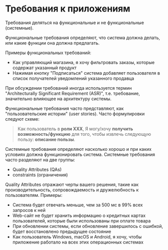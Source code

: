 # Требования к приложениям

Требования деляться на функциональные и не функциональные (системные).

Функциональные требования определяют, что система должна делать, или какие функции она должна предлагать.

Примеры функциональных требований:

- Как управляющий магазина, я хочу фильтровать заказы, которые содержат указанный продукт
- Нажимая кнопку "Подписаться" система добавляет пользователя в список получателей уведомлений указанного продавца

При обсуждении требований иногда используется термин "Architecturally Significant Requirement (ASR)", т.е. требование, значительно влияющее на архитектуру системы.

Функциональные требования часто представляют, как "пользовательские истории" (user stories). Часто формулировки следуют схеме:

>Как пользователь в **роли XXX**, Я могу/хочу **получить возможность/функцию** для того, чтобы извлечь следующую пользу: **описание пользы**.

Системные требования определяют насколько хорошо и при каких условиях должна функционировать система. Системные требования часто разделяют на две группы:

- Quality Attributes (QAs)
- constraints (ограничения)

Quality Attributes отражают черты вашего решения, такие как производительность, сопровождаемость и дружелюбность к пользователям. Примеры:

- Система будет отвечать меньше, чем за 500 мс в 99% всех запросов к ней
- Web-сайт не будет хранить информацию о кредитных картах пользователей, которые были использованы при оплате товара
- При обновлении системы, если обновление завершилось с ошибкой, будет восстановлено предыдущее состояние
- Как пользователь Windows, macOS и Android, я хочу, чтобы приложение работало на всех этих операционных системах
